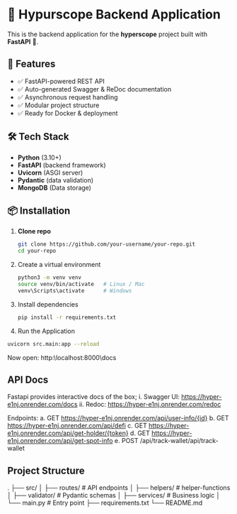 # 📌 Hypurscope Backend Application

This is the backend application for the **hyperscope** project built with **FastAPI** 🚀.  

## 🚀 Features  
- ✅ FastAPI-powered REST API  
- ✅ Auto-generated Swagger & ReDoc documentation  
- ✅ Asynchronous request handling  
- ✅ Modular project structure  
- ✅ Ready for Docker & deployment  

## 🛠 Tech Stack  
- **Python** (3.10+)  
- **FastAPI** (backend framework)  
- **Uvicorn** (ASGI server)  
- **Pydantic** (data validation)  
- **MongoDB** (Data storage)  

## 📦 Installation  

1. **Clone repo**  
   ```bash
   git clone https://github.com/your-username/your-repo.git
   cd your-repo

2. Create a virtual environment
   ```bash
   python3 -m venv venv
   source venv/bin/activate   # Linux / Mac
   venv\Scripts\activate      # Windows

3. Install dependencies
   ```bash
   pip install -r requirements.txt
4.  Run the Application
   ```bash
   uvicorn src.main:app --reload
   ```
   Now open: http:\\localhost:8000\docs

## API Docs
   Fastapi provides interactive docs of the box;
   i. Swagger UI: https://hyper-e1nj.onrender.com/docs
   ii. Redoc: https://hyper-e1nj.onrender.com/redoc

   Endpoints:
   a. GET https://hyper-e1nj.onrender.com/api/user-info/{id}
   b. GET https://hyper-e1nj.onrender.com/api/defi
   c. GET https://hyper-e1nj.onrender.com/api/get-holder/{token}
   d. GET https://hyper-e1nj.onrender.com/api/get-spot-info
   e. POST /api/track-wallet/api/track-wallet

## Project Structure
   .
   ├── src/
   │   ├── routes/        # API endpoints
   │   ├── helpers/       # helper-functions
   │   ├── validator/     # Pydantic schemas
   │   ├── services/      # Business logic
   │   └── main.py        # Entry point
   ├── requirements.txt
   └── README.md

